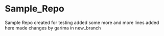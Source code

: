# Sample_Repo
Sample Repo created for testing added some more and more lines added here made  changes by garima in new_branch
